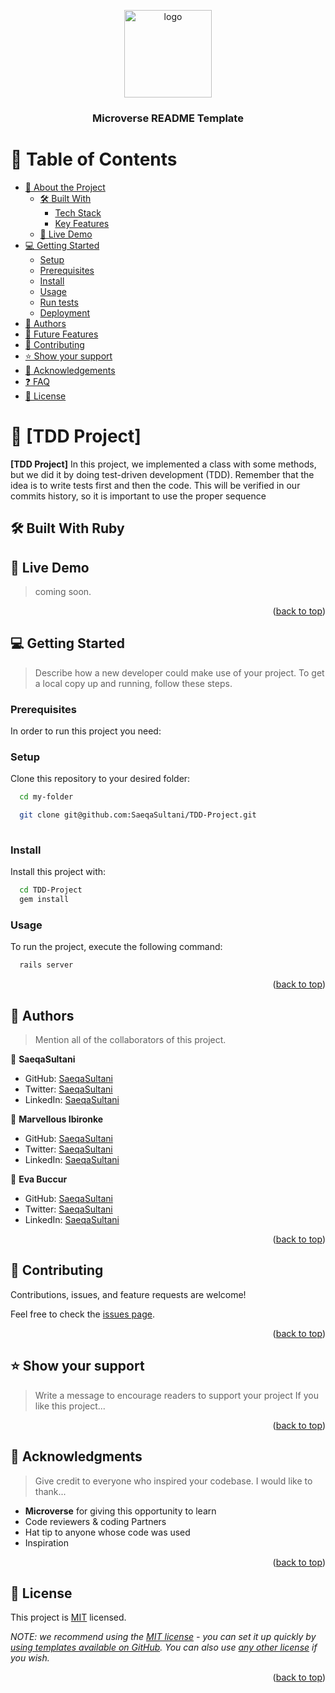 <a name="readme-top"></a>

<!--
HOW TO USE:
This is an example of how you may give instructions on setting up your project locally.
Modify this file to match your project and remove sections that don't apply.
REQUIRED SECTIONS:
- Table of Contents
- About the Project
  - Built With
  - Live Demo
- Getting Started
- Authors
- Future Features
- Contributing
- Show your support
- Acknowledgements
- License
After you're finished please remove all the comments and instructions!
-->

<div align="center">

   <img src="murple_logo.png" alt="logo" width="140"  height="auto" />
  <br/>


  <h3><b>Microverse README Template</b></h3>

</div>

<!-- TABLE OF CONTENTS -->

# 📗 Table of Contents

- [📖 About the Project](#about-project)
  - [🛠 Built With](#built-with)
    - [Tech Stack](#tech-stack)
    - [Key Features](#key-features)
  - [🚀 Live Demo](#live-demo)
- [💻 Getting Started](#getting-started)
  - [Setup](#setup)
  - [Prerequisites](#prerequisites)
  - [Install](#install)
  - [Usage](#usage)
  - [Run tests](#run-tests)
  - [Deployment](#triangular_flag_on_post-deployment)
- [👥 Authors](#authors)
- [🔭 Future Features](#future-features)
- [🤝 Contributing](#contributing)
- [⭐️ Show your support](#support)
- [🙏 Acknowledgements](#acknowledgements)
- [❓ FAQ](#faq)
- [📝 License](#license)


<!-- PROJECT DESCRIPTION -->

# 📖 [TDD Project] <a name="about-project"></a>

<!-- > Describe your project in 1 or 2 sentences. -->

**[TDD Project]** In this project, we implemented a class with some methods, but we did it by doing test-driven development (TDD). Remember that the idea is to write tests first and then the code. This will be verified in our commits history, so it is important to use the proper sequence

## 🛠 Built With <a name="built-with">Ruby</a>
<!-- ### Tech Stack <a name="tech-stack"></a> -->

<!-- <p align="right">(<a href="#readme-top">back to top</a>)</p> -->

<!-- LIVE DEMO -->

## 🚀 Live Demo <a name="live-demo"></a>

> coming soon.

<p align="right">(<a href="#readme-top">back to top</a>)</p>

<!-- GETTING STARTED -->

## 💻 Getting Started <a name="getting-started"></a>

> Describe how a new developer could make use of your project.
To get a local copy up and running, follow these steps.

### Prerequisites

In order to run this project you need:

<!--
Example command:
```sh
 gem install rails
```
 -->

### Setup

Clone this repository to your desired folder:

```sh
  cd my-folder

  git clone git@github.com:SaeqaSultani/TDD-Project.git
 
```

### Install

Install this project with:

```sh
  cd TDD-Project
  gem install
```

### Usage

To run the project, execute the following command:

```sh
  rails server
```
<!--
Example:
```sh
```
 -->

<p align="right">(<a href="#readme-top">back to top</a>)</p>


<!-- AUTHORS -->

## 👥 Authors <a name="authors"></a>

> Mention all of the collaborators of this project.


👤 **SaeqaSultani**

- GitHub: [SaeqaSultani](https://github.com/SaeqaSultani)
- Twitter: [SaeqaSultani](https://twitter.com/SaeqaSultani)
- LinkedIn: [SaeqaSultani](https://www.linkedin.com/in/saeqa-sultani/)

👤 **Marvellous Ibironke**

- GitHub: [SaeqaSultani](https://github.com/Tommymarvel)
- Twitter: [SaeqaSultani](https://twitter.com/tomiwa_ibironke)
- LinkedIn: [SaeqaSultani](https://www.linkedin.com/in/marvellous-ibironke-54026b231/)

👤 **Eva Buccur**

- GitHub: [SaeqaSultani](https://github.com/BucurEva87)
- Twitter: [SaeqaSultani](https://twitter.com/BucurEva)
- LinkedIn: [SaeqaSultani](https://www.linkedin.com/in/eva-lavinia-bucur/)

<p align="right">(<a href="#readme-top">back to top</a>)</p>

<!-- FUTURE FEATURES -->

<!-- <p align="right">(<a href="#readme-top">back to top</a>)</p> -->

<!-- CONTRIBUTING -->

## 🤝 Contributing <a name="contributing"></a>

Contributions, issues, and feature requests are welcome!

Feel free to check the [issues page](https://github.com/SaeqaSultani/TDD-Project/issues).

<p align="right">(<a href="#readme-top">back to top</a>)</p>

<!-- SUPPORT -->

## ⭐️ Show your support <a name="support"></a>

> Write a message to encourage readers to support your project
If you like this project...

<p align="right">(<a href="#readme-top">back to top</a>)</p>

<!-- ACKNOWLEDGEMENTS -->

## 🙏 Acknowledgments <a name="acknowledgements"></a>

> Give credit to everyone who inspired your codebase.
I would like to thank...
- **Microverse** for giving this opportunity to learn
- Code reviewers & coding Partners
- Hat tip to anyone whose code was used
- Inspiration

<p align="right">(<a href="#readme-top">back to top</a>)</p>

<!-- FAQ (optional) -->

<!-- ## ❓ FAQ <a name="faq"></a>
> Add at least 2 questions new developers would ask when they decide to use your project.
- **[Question_1]**
  - [Answer_1]
- **[Question_2]**
  - [Answer_2]
<p align="right">(<a href="#readme-top">back to top</a>)</p> -->

<!-- LICENSE -->

## 📝 License <a name="license"></a>

This project is [MIT](./LICENSE) licensed.


_NOTE: we recommend using the [MIT license](https://github.com/SaeqaSultani/TDD-Project/blob/tdd-feature/MIT.md) - you can set it up quickly by [using templates available on GitHub](https://docs.github.com/en/communities/setting-up-your-project-for-healthy-contributions/adding-a-license-to-a-repository). You can also use [any other license](https://choosealicense.com/licenses/) if you wish._

<p align="right">(<a href="#readme-top">back to top</a>)</p>

